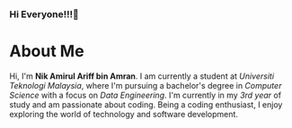 ### Hi Everyone!!!👋


<!DOCTYPE html>
<html>
<head>
    <title>About Me</title>
</head>
<body>
    <h1>About Me</h1>
    <p>
        Hi, I'm <strong>Nik Amirul Ariff bin Amran</strong>. I am currently a student at <em>Universiti Teknologi Malaysia</em>, where I'm pursuing a bachelor's degree in <em>Computer Science</em> with a focus on <em>Data Engineering</em>. I'm currently in my <em>3rd year</em> of study and am passionate about coding. Being a coding enthusiast, I enjoy exploring the world of technology and software development.
    </p>
</body>
</html>


  

